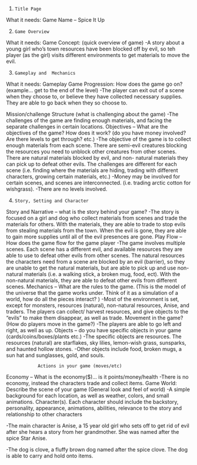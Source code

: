 1.     Title Page  
What it needs: Game Name – Spice It Up

2.     Game Overview
What it needs:   	Game Concept: (quick overview of game)
-A story about a young girl who’s town resources have been blocked off by evil, so teh player (as the girl) visits different environments to get materials to move the evil. 

3.     Gameplay and  Mechanics
What it needs:		Gameplay
Game Progression: How does the game go on? (example… get to the end of the level)
				-The player can exit out of a scene when they choose to, or believe they have collected necessary supplies. They are able to go back when they so choose to.

Mission/challenge Structure (what is challenging about the game)
	 		-The challenges of the game are finding enough materials, and facing the separate challenges in certain locations.
Objectives – What are the objectives of the game? How does it work? (do you have money involved? Are there levels to get through? etc.)
-The objective of the game is to collect enough materials from each scene. There are semi-evil creatures blocking the resources you need to unblock other creatures from other scenes. There are natural materials blocked by evil, and non- natural materials they can pick up to defeat other evils. The challenges are different for each scene (i.e. finding where the materials are hiding, trading with different characters, growing certain materials, etc.)
-Money may be involved for certain scenes, and scenes are interconnected. (i.e. trading arctic cotton for wishgrass).
-There are no levels involved. 

4.     Story, Setting and Character 
Story and Narrative – what is the story behind your game?
-The story is focused on a girl and dog who collect materials from scenes and trade the materials for others. With the materials, they are able to trade to stop evils from stealing materials from the town. When the evil is gone, they are able to gain more supplies until all of the evil presences are gone.
Play Flow – How does the game flow for the game player
-The game involves multiple scenes. Each scene has a different evil, and available resources they are able to use to defeat other evils from other scenes. The natural resources the characters need from a scene are blocked by an evil (barrier), so they are unable to get the natural materials, but are able to pick up and use non-natural materials (i.e. a walking stick, a broken mug, food, ect). With the non-natural materials, they are able to defeat other evils from different scenes.
Mechanics – What are the rules to the game. (This is the model of the universe that the game works under.  Think of it as a simulation of a world, how do all the pieces interact? )
-Most of the environment is set, except for monsters, resources (natural), non-natural resources, Anise, and traders. The players can collect/ harvest resources, and give objects to the “evils” to make them disappear, as well as trade.
Movement in the game? (How do players move in the game?)
-The players are able to go left and right, as well as up.
Objects – do you have specific objects in your game (cards/coins/boxes/plants etc.)
-The specific objects are resources. The resources (natural) are starflakes, sky lilies, lemon-wish grass, sunsparks, and haunted hollow stones.
-Other objects include food, broken mugs, a sun hat and sunglasses, gold, and souls. 


				Actions in your game (moves/etc)
Economy – What is the economy($)... is it points/money/health
-There is no economy, instead the characters trade and collect items.
Game World: Describe the scene of your game
(General look and feel of world)
-A simple background for each location, as well as weather, colors, and small animations. 
Character(s).  Each character should include the backstory, personality, appearance, animations, abilities, relevance to the story and relationship to other characters

-The main character is Anise, a 15 year old girl who sets off to get rid of evil after she hears a story from her grandmother. She was named after the spice Star Anise.

-The dog is clove, a fluffy brown dog named after the spice clove. The dog is able to carry and hold onto items.
